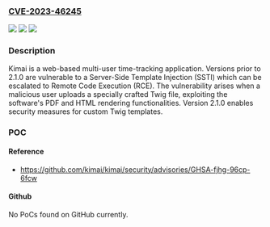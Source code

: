 ### [CVE-2023-46245](https://cve.mitre.org/cgi-bin/cvename.cgi?name=CVE-2023-46245)
![](https://img.shields.io/static/v1?label=Product&message=kimai&color=blue)
![](https://img.shields.io/static/v1?label=Version&message=%3D%20%3C%202.1.0%20&color=brighgreen)
![](https://img.shields.io/static/v1?label=Vulnerability&message=CWE-1336%3A%20Improper%20Neutralization%20of%20Special%20Elements%20Used%20in%20a%20Template%20Engine&color=brighgreen)

### Description

Kimai is a web-based multi-user time-tracking application. Versions prior to 2.1.0 are vulnerable to a Server-Side Template Injection (SSTI) which can be escalated to Remote Code Execution (RCE). The vulnerability arises when a malicious user uploads a specially crafted Twig file, exploiting the software's PDF and HTML rendering functionalities. Version 2.1.0 enables security measures for custom Twig templates.

### POC

#### Reference
- https://github.com/kimai/kimai/security/advisories/GHSA-fjhg-96cp-6fcw

#### Github
No PoCs found on GitHub currently.

